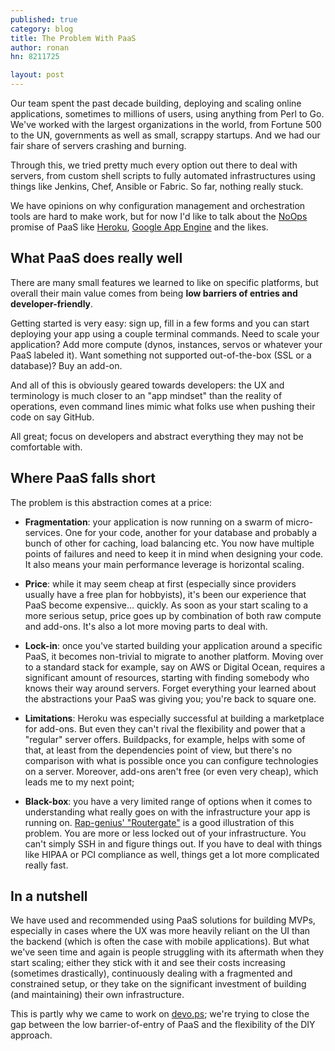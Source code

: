 ```yaml
---
published: true
category: blog
title: The Problem With PaaS
author: ronan
hn: 8211725

layout: post
---
```


Our team spent the past decade building, deploying and scaling online applications, sometimes to millions of users, using anything from Perl to Go. We've worked with the largest organizations in the world, from Fortune 500 to the UN, governments as well as small, scrappy startups. And we had our fair share of servers crashing and burning. 

Through this, we tried pretty much every option out there to deal with servers, from custom shell scripts to fully automated infrastructures using things like Jenkins, Chef, Ansible or Fabric. So far, nothing really stuck.

We have opinions on why configuration management and orchestration tools are hard to make work, but for now I'd like to talk about the [NoOps](https://blog.appfog.com/what-is-noops-anyhow/) promise of PaaS like [Heroku](http://heroku.com), [Google App Engine](https://developers.google.com/appengine/) and the likes.

## What PaaS does really well

There are many small features we learned to like on specific platforms, but overall their main value comes from being **low barriers of entries and developer-friendly**. 

Getting started is very easy: sign up, fill in a few forms and you can start deploying your app using a couple terminal commands. Need to scale your application? Add more compute (dynos, instances, servos or whatever your PaaS labeled it). Want something not supported out-of-the-box (SSL or a database)? Buy an add-on.

And all of this is obviously geared towards developers: the UX and terminology is much closer to an "app mindset" than the reality of operations, even command lines mimic what folks use when pushing their code on say GitHub.

All great; focus on developers and abstract everything they may not be comfortable with.

## Where PaaS falls short

The problem is this abstraction comes at a price:

- **Fragmentation**: your application is now running on a swarm of micro-services. One for your code, another for your database and probably a bunch of other for caching, load balancing etc. You now have multiple points of failures and need to keep it in mind when designing your code. It also means your main performance leverage is horizontal scaling.

- **Price**: while it may seem cheap at first (especially since providers usually have a free plan for hobbyists), it's been our experience that PaaS become expensive... quickly. As soon as your start scaling to a more serious setup, price goes up by combination of both raw compute and add-ons. It's also a lot more moving parts to deal with.

- **Lock-in**: once you've started building your application around a specific PaaS, it becomes non-trivial to migrate to another platform. Moving over to a standard stack for example, say on AWS or Digital Ocean, requires a significant amount of resources, starting with finding somebody who knows their way around servers. Forget everything your learned about the abstractions your PaaS was giving you; you're back to square one.

- **Limitations**: Heroku was especially successful at building a marketplace for add-ons. But even they can't rival the flexibility and power that a "regular" server offers. Buildpacks, for example, helps with some of that, at least from the dependencies point of view, but there's no comparison with what is possible once you can configure technologies on a server. Moreover, add-ons aren't free (or even very cheap), which leads me to my next point;

- **Black-box**: you have a very limited range of options when it comes to understanding what really goes on with the infrastructure your app is running on. [Rap-genius' "Routergate"](http://genius.com/albums/Heroku/Routergate) is a good illustration of this problem. You are more or less locked out of your infrastructure. You can't simply SSH in and figure things out. If you have to deal with things like HIPAA or PCI compliance as well, things get a lot more complicated really fast.

## In a nutshell

We have used and recommended using PaaS solutions for building MVPs, especially in cases where the UX was more heavily reliant on the UI than the backend (which is often the case with mobile applications). But what we've seen time and again is people struggling with its aftermath when they start scaling; either they stick with it and see their costs increasing (sometimes drastically), continuously dealing with a fragmented and constrained setup, or they take on the significant investment of building (and maintaining) their own  infrastructure.

This is partly why we came to work on [devo.ps](http://devo.ps); we're trying to close the gap between the low barrier-of-entry of PaaS and the flexibility of the DIY approach.
